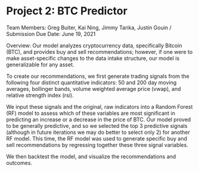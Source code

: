 # Project 2: BTC Predictor

Team Members: Greg Buiter, Kai Ning, Jimmy Tarika, Justin Gouin /
Submission Due Date: June 19, 2021

Overview: 
Our model analyzes cryptocurrency data, specifically Bitcoin (BTC), and provides buy and sell recommendations; however, if one were to make asset-specific 
changes to the data intake structure, our model is generalizable for any asset.

To create our recommendations, we first generate trading signals from the following four distinct quantitative indicators: 50 and 200 day moving averages, 
bollinger bands, volume weighted average price (vwap), and relative strength index (rsi). 

We input these signals and the original, raw indicators into a Random Forest (RF) model to assess which of these variables are most significant in predicting 
an increase or a decrease in the price of BTC. Our model proved to be generally predictive, and so we selected the top 3 predictive signals (although in
future iterations we may do better to select only 2) for another RF model. This time, the RF model was used to generate specific buy and sell recommendations by 
regressing together these three signal variables. 

We then backtest the model, and visualize the recommendations and outcomes. 
